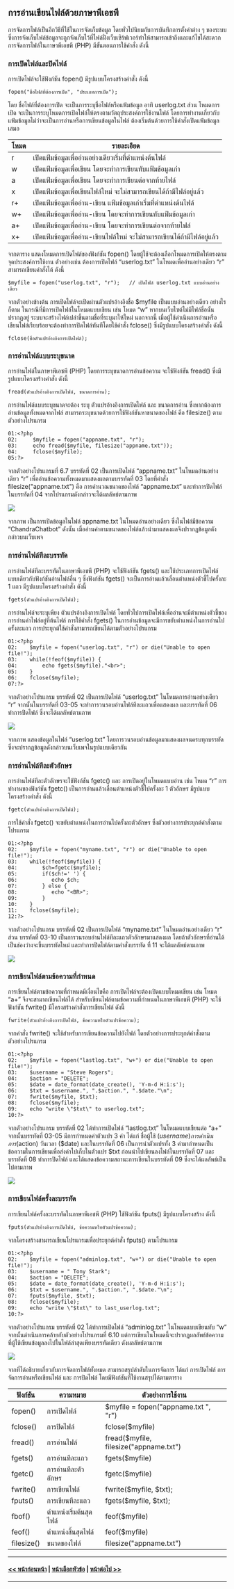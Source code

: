 ## การอ่านเขียนไฟล์ด้วยภาษาพีเอชพี

การจัดการไฟล์เป็นอีกวิธีที่ใช้ในการจัดเก็บข้อมูล โดยทั่วไปนิยมกับการบันทึกการตั้งค่าต่าง ๆ ของระบบ ซึ่งการจัดเก็บไฟล์ข้อมูลจะถูกจัดเก็บไว้ที่ไฟล์ฝั่งเว็บเซิร์ฟเวอร์ทำให้สามารถเข้าถึงและแก้ไขได้สะดวก การจัดการไฟล์ในภาษาพีเอชพี (PHP) มีขั้นตอนการใช้คำสั่ง ดังนี้

### การเปิดไฟล์และปิดไฟล์
การเปิดไฟล์จะใช้ฟังก์ชัน fopen() มีรูปแบบโครงสร้างคำสั่ง ดังนี้

```
fopen("ชื่อไฟล์ที่ต้องการเปิด", "ประเภทการเปิด");
```

โดย ชื่อไฟล์ที่ต้องการเปิด จะเป็นการระบุชื่อไฟล์หรือแฟ้มข้อมูล อาทิ userlog.txt ส่วน โหมดการเปิด จะเป็นการระบุโหมดการเปิดไฟล์ให้ตรงตามวัตถุประสงค์การใช้งานไฟล์ โดยการทำงานเกี่ยวกับแฟ้มข้อมูลไม่ว่าจะเป็นการอ่านหรือการเขียนข้อมูลในไฟล์ ต้องเริ่มต้นด้วยการใช้คำสั่งเปิดแฟ้มข้อมูลเสมอ

| โหมด | รายละเอียด |
| --- | --- |
| r | เปิดแฟ้มข้อมูลเพื่ออ่านอย่างเดียวเริ่มที่ตำแหน่งต้นไฟล์ |
| w | เปิดแฟ้มข้อมูลเพื่อเขียน โดยจะทำการเขียนทับแฟ้มข้อมูลเก่า |
| a | เปิดแฟ้มข้อมูลเพื่อเขียน โดยจะทำการเขียนต่อจากท้ายไฟล์ |
| x | เปิดแฟ้มข้อมูลเพื่อเขียนไฟล์ใหม่ จะไม่สามารถเขียนได้ถ้ามีไฟล์อยู่แล้ว |
| r+ | เปิดแฟ้มข้อมูลเพื่ออ่าน-เขียน แฟ้มข้อมูลเก่าเริ่มที่ตำแหน่งต้นไฟล์ |
| w+ | เปิดแฟ้มข้อมูลเพื่ออ่าน-เขียน โดยจะทำการเขียนทับแฟ้มข้อมูลเก่า |
| a+ | เปิดแฟ้มข้อมูลเพื่ออ่าน-เขียน โดยจะทำการเขียนต่อจากท้ายไฟล์ |
| x+ | เปิดแฟ้มข้อมูลเพื่ออ่าน-เขียนไฟล์ใหม่ จะไม่สามารถเขียนได้ถ้ามีไฟล์อยู่แล้ว |

จากตาราง แสดงโหมดการเปิดไฟล์ของฟังก์ชัน fopen() โดยผู้ใช้จะต้องเลือกโหมดการเปิดให้ตรงตามจุดประสงค์การใช้งาน ตัวอย่างเช่น ต้องการเปิดไฟล์ “userlog.txt” ในโหมดเพื่ออ่านอย่างเดียว “r” สามารถเขียนคำสั่งได้ ดังนี้

```
$myfile = fopen("userlog.txt", "r");   // เปิดไฟล์ userlog.txt แบบอ่านอย่างเดียว
```

จากตัวอย่างข้างต้น การเปิดไฟล์จะเปิดผ่านตัวแปรอ้างอิงชื่อ $myfile เป็นแบบอ่านอย่างเดียว อย่างไรก็ตาม ในกรณีที่มีการเปิดไฟล์ในโหมดแบบเขียน เช่น โหมด “w” หากบนเว็บไซต์ไม่มีไฟล์ชื่อนั้นปรากฏอยู่ ระบบจะสร้างไฟล์เปล่าขึ้นตามชื่อที่ระบุมาให้ใหม่ นอกจากนี้ เมื่อผู้ใช้ดำเนินการอ่านหรือเขียนไฟล์เรียบร้อยจะต้องทำการปิดไฟล์ทันทีโดยใช้คำสั่ง fclose() ซึ่งมีรูปแบบโครงสร้างคำสั่ง ดังนี้

```
fclose(ชื่อตัวแปรอ้างอิงการเปิดไฟล์);
```

### การอ่านไฟล์แบบระบุขนาด
การอ่านไฟล์ในภาษาพีเอชพี (PHP) โดยการระบุขนาดการอ่านข้อความ จะใช้ฟังก์ชัน fread() ซึ่งมีรูปแบบโครงสร้างคำสั่ง ดังนี้

```
fread(ตัวแปรอ้างอิงการเปิดไฟล์, ขนาดการอ่าน);
```

การอ่านไฟล์แบบระบุขนาดจะต้อง ระบุ ตัวแปรอ้างอิงการเปิดไฟล์ และ ขนาดการอ่าน ซึ่งหากต้องการอ่านข้อมูลทั้งหมดจากไฟล์ สามารถระบุขนาดด้วยการใช้ฟังก์ชันหาขนาดของไฟล์ คือ filesize() ตามตัวอย่างโปรแกรม

```
01:<?php
02:	    $myfile = fopen("appname.txt", "r");
03:	    echo fread($myfile, filesize("appname.txt"));
04:	    fclose($myfile);
05:?>
```

จากตัวอย่างโปรแกรมที่ 6.7 บรรทัดที่ 02 เป็นการเปิดไฟล์ “appname.txt” ในโหมดอ่านอย่างเดียว “r” เพื่ออ่านข้อความทั้งหมดมาแสดงผลตามบรรทัดที่ 03 โดยที่คำสั่ง filesize("appname.txt") คือ การคำนวณขนาดของไฟล์ “appname.txt” และทำการปิดไฟล์ในบรรทัดที่ 04 จากโปรแกรมดังกล่าวจะได้ผลลัพธ์ตามภาพ

<img src=img/0608.png>

จากภาพ เป็นการเปิดข้อมูลในไฟล์ appname.txt ในโหมดอ่านอย่างเดียว ซึ่งในไฟล์มีข้อความ “ChandraChatbot” ดังนั้น เมื่ออ่านค่าตามขนาดของไฟล์แล้วนำมาแสดงผลจึงปรากฏข้อมูลดังกล่าวบนเว็บเพจ 

### การอ่านไฟล์ทีละบรรทัด
การอ่านไฟล์ทีละบรรทัดในภาษาพีเอชพี (PHP) จะใช้ฟังก์ชัน fgets() และใช้ประเภทการเปิดไฟล์แบบเดียวกับฟังก์ชันอ่านไฟล์อื่น ๆ ซึ่งฟังก์ชัน fgets() จะเป็นการอ่านแล้วเลื่อนตำแหน่งตัวชี้ไปครั้งละ 1 แถว มีรูปแบบโครงสร้างคำสั่ง ดังนี้ 

```
fgets(ตัวแปรอ้างอิงการเปิดไฟล์);
```

การอ่านไฟล์จะระบุเพียง ตัวแปรอ้างอิงการเปิดไฟล์ โดยทั่วไปการเปิดไฟล์เพื่ออ่านจะมีตำแหน่งตัวชี้ของการอ่านค่าไฟล์อยู่ที่ต้นไฟล์ การใช้คำสั่ง fgets() ในการอ่านข้อมูลจะมีการขยับตำแหน่งในการอ่านไปครั้งละแถว การประยุกต์ใช้คำสั่งสามารถเขียนได้ตามตัวอย่างโปรแกรม

```
01:<?php
02:	   $myfile = fopen("userlog.txt", "r") or die("Unable to open file!");
03:	   while(!feof($myfile)) {
04:	       echo fgets($myfile)."<br>";
05:	   }
06:	   fclose($myfile);
07:?>
```

จากตัวอย่างโปรแกรม บรรทัดที่ 02 เป็นการเปิดไฟล์ “userlog.txt” ในโหมดการอ่านอย่างเดียว “r” จากนั้นในบรรทัดที่ 03-05 จะทำการวนรอบอ่านไฟล์ทีละแถวเพื่อแสดงผล และบรรทัดที่ 06 ทำการปิดไฟล์ ซึ่งจะได้ผลลัพธ์ตามภาพ

<img src=img/0609.png>

จากภาพ แสดงข้อมูลในไฟล์ “userlog.txt” โดยการวนรอบอ่านข้อมูลมาแสดงผลจนครบทุกบรรทัด ซึ่งจะปรากฏข้อมูลดังกล่าวบนเว็บเพจในรูปแบบเดียวกัน

### การอ่านไฟล์ทีละตัวอักษร
การอ่านไฟล์ทีละตัวอักษรจะใช้ฟังก์ชัน fgetc() และ การเปิดอยู่ในโหมดแบบอ่าน เช่น โหมด “r” การทำงานของฟังก์ชัน fgetc() เป็นการอ่านแล้วเลื่อนตำแหน่งตัวชี้ไปครั้งละ 1 ตัวอักษร มีรูปแบบโครงสร้างคำสั่ง ดังนี้

```
fgetc(ตัวแปรอ้างอิงการเปิดไฟล์);
```

การใช้คำสั่ง fgetc() จะขยับตำแหน่งในการอ่านไปครั้งละตัวอักษร ซึ่งตัวอย่างการประยุกต์คำสั่งตามโปรแกรม

```
01:<?php
02:	   $myfile = fopen("myname.txt", "r") or die("Unable to open file!");
03:	   while(!feof($myfile)) {
04:	       $ch=fgetc($myfile);
05:	       if($ch!=' ') {
06:	          echo $ch;
07:	       } else {   
08:	          echo "<BR>"; 
09:	       }
10:	   }
11:	   fclose($myfile);
12:?>
```

จากตัวอย่างโปรแกรม บรรทัดที่ 02 เป็นการเปิดไฟล์ “myname.txt” ในโหมดอ่านอย่างเดียว “r” ส่วน บรรทัดที่ 03-10 เป็นการวนรอบอ่านไฟล์ทีละแถวตัวอักษรมาแสดงผล โดยถ้าตัวอักษรที่อ่านได้เป็นช่องว่างจะขึ้นบรรทัดใหม่ และทำการปิดไฟล์ตามคำสั่งบรรทัด
ที่ 11 จะได้ผลลัพธ์ตามภาพ

<img src=img/0610.png>

### การเขียนไฟล์ตามข้อความที่กำหนด
การเขียนไฟล์ตามข้อความที่กำหนดมีเงื่อนไขคือ การเปิดไฟล์จะต้องเปิดแบบโหมดเขียน เช่น โหมด “a+” จึงจะสามาถเขียนไฟล์ได้ สำหรับเขียนไฟล์ตามข้อความที่กำหนดในภาษาพีเอชพี (PHP) จะใช้ฟังก์ชัน fwrite() มีโครงสร้างคำสั่งการเขียนไฟล์ ดังนี้

```
fwrite(ตัวแปรอ้างอิงการเปิดไฟล์, ข้อความหรือตัวแปรข้อความ);
```

จากคำสั่ง fwrite() จะใช้สำหรับการเขียนข้อความไปยังไฟล์ โดยตัวอย่างการประยุกต์คำสั่งตามตัวอย่างโปรแกรม

```
01:<?php
02:	   $myfile = fopen("lastlog.txt", "w+") or die("Unable to open file!");
03:	   $username = "Steve Rogers"; 
04:	   $action = "DELETE";
05:	   $date = date_format(date_create(), 'Y-m-d H:i:s');
06:	   $txt = $username.", ".$action.", ".$date."\n";
07:	   fwrite($myfile, $txt);
08:	   fclose($myfile);
09:	   echo "write \"$txt\" to userlog.txt";
10:?>
```

จากตัวอย่างโปรแกรม บรรทัดที่ 02 ได้ทำการเปิดไฟล์ “lastlog.txt” ในโหมดแบบเขียนต่อ “a+” จากนั้นบรรทัดที่ 03-05 มีการกำหนดค่าตัวแปร 3 ค่า ได่แก่ ชื่อผู้ใช้ ($username) การดำเนินการ ($action) วันเวลา ($date) และในบรรทัดที่ 06 เป็นการนำตัวแปรทั้ง 3 ค่ามากำหนดเป็นข้อความในการเขียนเพื่อส่งค่าไปเก็บในตัวแปร $txt ก่อนนำไปเขียนลงไฟล์ในบรรทัดที่ 07 และ บรรทัดที่ 08 ทำการปิดไฟล์ และได้แสดงข้อความสถานะการเขียนในบรรทัดที่ 09 ซึ่งจะได้ผลลัพธ์เป็นไปตามภาพ

<img src=img/0611.png>

### การเขียนไฟล์ครั้งละบรรทัด
การเขียนไฟล์ครั้งละบรรทัดในภาษาพีเอชพี (PHP) ใช้ฟังก์ชัน fputs() มีรูปแบบโครงสร้าง ดังนี้

```
fputs(ตัวแปรอ้างอิงการเปิดไฟล์, ข้อความหรือตัวแปรข้อความ);
```

จากโครงสร้างสามารถเขียนโปรแกรมเพื่อประยุกต์คำสั่ง fputs() ตามโปรแกรม

```
01:<?php
02:	   $myfile = fopen("adminlog.txt", "w+") or die("Unable to open file!");
03:	   $username = " Tony Stark"; 
04:	   $action = "DELETE";
05:	   $date = date_format(date_create(), 'Y-m-d H:i:s');
06:	   $txt = $username.", ".$action.", ".$date."\n";
07:	   fputs($myfile, $txt);
08:	   fclose($myfile);
09:	   echo "write \"$txt\" to last_userlog.txt";
10:?>
```

จากตัวอย่างโปรแกรม บรรทัดที่ 02 ได้ทำการเปิดไฟล์ “adminlog.txt” ในโหมดแบบเขียนทับ “w” จากนั้นดำเนินการคล้ายกับตัวอย่างโปรแกรมที่ 6.10 แต่การเขียนในโหมดนี้จะปรากฏผลลัพธ์ข้อความที่ผู้ใช้เขียนข้อมูลลงไปในไฟล์ล่าสุดเพียงบรรทัดเดียว ดังผลลัพธ์ตามภาพ

<img src=img/0612.png>

จากที่ได้อธิบายเกี่ยวกับการจัดการไฟล์ทั้งหมด สามารถสรุปลำดับในการจัดการ ได้แก่ การเปิดไฟล์ การจัดการอ่านหรือเขียนไฟล์ และ การปิดไฟล์ โดยมีฟังก์ชันที่ใช้งานสรุปได้ตามตาราง

| ฟังก์ชัน | ความหมาย |	ตัวอย่างการใช้งาน |
| --- | --- | --- |
| fopen() |	การเปิดไฟล์ |	$myfile = fopen("appname.txt ", "r") |
| fclose() | การปิดไฟล์ |	fclose($myfile) |
| fread() |	การอ่านไฟล์ |	fread($myfile, filesize("appname.txt") |
| fgets() |	การอ่านทีละแถว |	fgets($myfile) |
| fgetc() |	การอ่านทีละตัวอักษร |	fgetc($myfile) |
| fwrite() | การเขียนไฟล์ |	fwrite($myfile, $txt); |
| fputs() |	การเขียนทีละแถว |	fgets($myfile, $txt); |
| fbof() | ตำแหน่งเริ่มต้นสุดไฟล์ |	feof($myfile) |
| feof() | ตำแหน่งสิ้นสุดไฟล์ |	feof($myfile) |
| filesize() | ขนาดของไฟล์ |	filesize("appname.txt") |


---
#### [<< หน้าก่อนหน้า](0602.md) | [หน้าเลือกหัวข้อ](README.md) | [หน้าต่อไป >>](0604.md)
---
